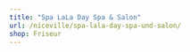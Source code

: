 ```yaml
---
title: "Spa LaLa Day Spa & Salon"
url: /niceville/spa-lala-day-spa-und-salon/
shop: Friseur
---
```

